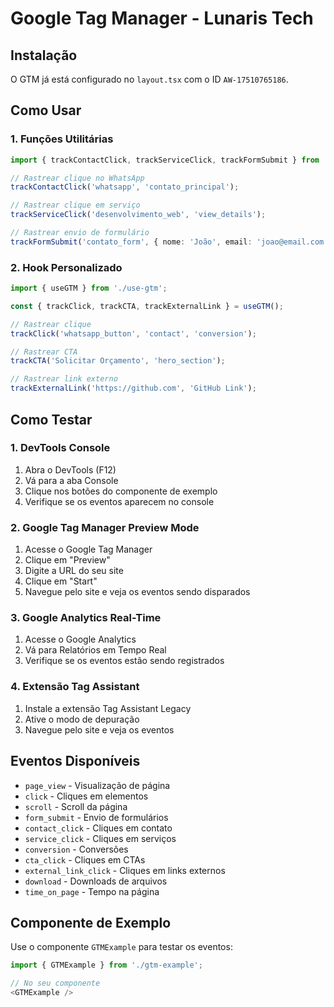 # Google Tag Manager - Lunaris Tech

## Instalação

O GTM já está configurado no `layout.tsx` com o ID `AW-17510765186`.

## Como Usar

### 1. Funções Utilitárias

```typescript
import { trackContactClick, trackServiceClick, trackFormSubmit } from './gtm-utils';

// Rastrear clique no WhatsApp
trackContactClick('whatsapp', 'contato_principal');

// Rastrear clique em serviço
trackServiceClick('desenvolvimento_web', 'view_details');

// Rastrear envio de formulário
trackFormSubmit('contato_form', { nome: 'João', email: 'joao@email.com' });
```

### 2. Hook Personalizado

```typescript
import { useGTM } from './use-gtm';

const { trackClick, trackCTA, trackExternalLink } = useGTM();

// Rastrear clique
trackClick('whatsapp_button', 'contact', 'conversion');

// Rastrear CTA
trackCTA('Solicitar Orçamento', 'hero_section');

// Rastrear link externo
trackExternalLink('https://github.com', 'GitHub Link');
```

## Como Testar

### 1. DevTools Console

1. Abra o DevTools (F12)
2. Vá para a aba Console
3. Clique nos botões do componente de exemplo
4. Verifique se os eventos aparecem no console

### 2. Google Tag Manager Preview Mode

1. Acesse o Google Tag Manager
2. Clique em "Preview"
3. Digite a URL do seu site
4. Clique em "Start"
5. Navegue pelo site e veja os eventos sendo disparados

### 3. Google Analytics Real-Time

1. Acesse o Google Analytics
2. Vá para Relatórios em Tempo Real
3. Verifique se os eventos estão sendo registrados

### 4. Extensão Tag Assistant

1. Instale a extensão Tag Assistant Legacy
2. Ative o modo de depuração
3. Navegue pelo site e veja os eventos

## Eventos Disponíveis

- `page_view` - Visualização de página
- `click` - Cliques em elementos
- `scroll` - Scroll da página
- `form_submit` - Envio de formulários
- `contact_click` - Cliques em contato
- `service_click` - Cliques em serviços
- `conversion` - Conversões
- `cta_click` - Cliques em CTAs
- `external_link_click` - Cliques em links externos
- `download` - Downloads de arquivos
- `time_on_page` - Tempo na página

## Componente de Exemplo

Use o componente `GTMExample` para testar os eventos:

```typescript
import { GTMExample } from './gtm-example';

// No seu componente
<GTMExample />
```
